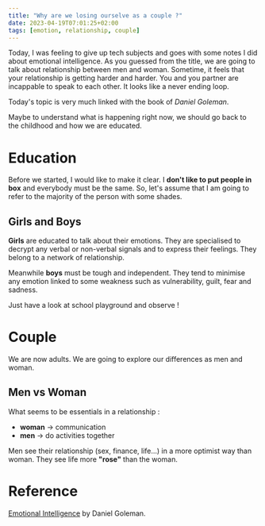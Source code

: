 ```yaml
---
title: "Why are we losing ourselve as a couple ?"
date: 2023-04-19T07:01:25+02:00
tags: [emotion, relationship, couple] 
---
```


Today, I was feeling to give up tech subjects and goes with some notes I did about emotional intelligence.
As you guessed from the title, we are going to talk about relationship between men and woman. 
Sometime, it feels that your relationship is getting harder and harder. You and you partner are incappable to
speak to each other. It looks like a never ending loop.

Today's topic is very much linked with the book of _Daniel Goleman_.

Maybe to understand what is happening right now, we should go back to the childhood and how we are educated.

# Education

Before we started, I would like to make it clear. I **don't like to put people in box** and everybody must be the same.
So, let's assume that I am going to refer to the majority of the person with some shades.

## Girls and Boys

**Girls** are educated to talk about their emotions. They are specialised to decrypt any verbal or non-verbal signals
and to express their feelings. They belong to a network of relationship.

Meanwhile **boys** must be tough and independent. They tend to minimise any emotion linked to some weakness such as 
vulnerability, guilt, fear and sadness.

Just have a look at school playground and observe ! 

# Couple

We are now adults. We are going to explore our differences as men and woman.

## Men vs Woman

What seems to be essentials in a relationship : 
- **woman** -> communication
- **men** -> do activities together

Men see their relationship (sex, finance, life...) in a more optimist way than woman. They see life more **"rose"** than the woman.


# Reference

[Emotional Intelligence](https://www.goodreads.com/book/show/26329.Emotional_Intelligence) by Daniel Goleman.
